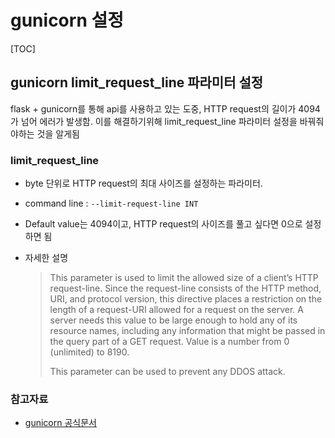 # gunicorn 설정

[TOC]

## gunicorn limit_request_line 파라미터 설정

flask + gunicorn를 통해 api를 사용하고 있는 도중, HTTP request의 길이가 4094가 넘어 에러가 발생함. 이를 해결하기위해 limit_request_line 파라미터 설정을 바꿔줘야하는 것을 알게됨

### limit_request_line

- byte 단위로 HTTP request의 최대 사이즈를 설정하는 파라미터.

- command line : `--limit-request-line INT` 

- Default value는 4094이고, HTTP request의 사이즈를 풀고 싶다면 0으로 설정하면 됨

- 자세한 설명

  > This parameter is used to limit the allowed size of a client’s HTTP request-line. Since the request-line consists of the HTTP method, URI, and protocol version, this directive places a restriction on the length of a request-URI allowed for a request on the server. A server needs this value to be large enough to hold any of its resource names, including any information that might be passed in the query part of a GET request. Value is a number from 0 (unlimited) to 8190.
  >
  > This parameter can be used to prevent any DDOS attack.





### 참고자료

- [gunicorn 공식문서](https://docs.gunicorn.org/en/stable/settings.html#settings)

